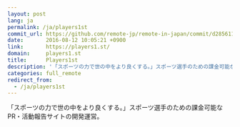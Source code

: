 ```yaml
---
layout: post
lang: ja
permalink: /ja/players1st
commit_url: https://github.com/remote-jp/remote-in-japan/commit/d285611556dbf77e8ec3e2de8b5d1386fc3dab44
date:       2016-08-12 10:05:21 +0900
link:       https://players1.st/
domain:     players1.st
title:      Players1st
description: '「スポーツの力で世の中をより良くする。」スポーツ選手のための課金可能な PR・活動報告サイトの開発運営。'
categories: full_remote
redirect_from:
  - /ja/players1st
---
```


<p>「スポーツの力で世の中をより良くする。」スポーツ選手のための課金可能な PR・活動報告サイトの開発運営。</p>

